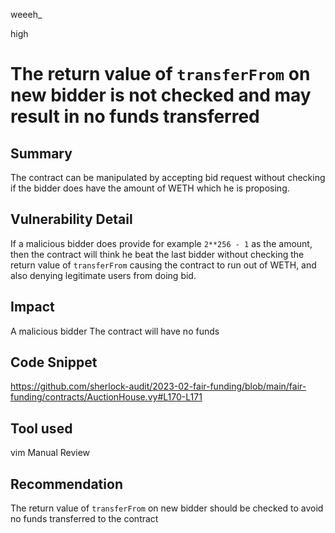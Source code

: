 weeeh_

high

# The return value of `transferFrom` on new bidder is not checked and may result in no funds transferred

## Summary
The contract can be manipulated by accepting bid request without checking if the bidder does have the amount of WETH which he is proposing.

## Vulnerability Detail
If a malicious bidder does provide for example `2**256 - 1` as the amount, then the contract will think he beat the last bidder without checking the return value of `transferFrom` causing the contract to run out of WETH, and also denying legitimate users from doing bid.

## Impact
A malicious bidder The contract will have no funds  

## Code Snippet
https://github.com/sherlock-audit/2023-02-fair-funding/blob/main/fair-funding/contracts/AuctionHouse.vy#L170-L171

## Tool used
vim
Manual Review

## Recommendation
The return value of `transferFrom` on new bidder should be checked to avoid no funds transferred to the contract